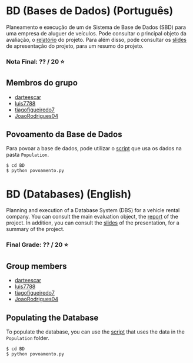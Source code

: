 # BD (Bases de Dados) (Português)
Planeamento e execução de um de Sistema de Base de Dados (SBD) para uma empresa de aluguer de veículos. Pode consultar o principal objeto da avaliação, o [relatório](Relatorio-BD-Final.pdf) do projeto. Para além disso, pode consultar os [slides](slides.pdf) de apresentação do projeto, para um resumo do projeto.

### Nota Final: ?? / 20 ⭐️

## Membros do grupo

* [darteescar](https://github.com/darteescar)
* [luis7788](https://github.com/luis7788)
* [tiagofigueiredo7](https://github.com/tiagofigueiredo7)
* [JoaoRodrigues04](https://github.com/JoaoRodrigues04)

## Povoamento da Base de Dados
Para povoar a base de dados, pode utilizar o [script](povoamento.py) que usa os dados na pasta `Population`.

```console
$ cd BD
$ python povoamento.py
```

# BD (Databases) (English)
Planning and execution of a Database System (DBS) for a vehicle rental company. You can consult the main evaluation object, the [report](Relatorio-BD-Final.pdf) of the project. In addition, you can consult the [slides](slides.pdf) of the presentation, for a summary of the project.

### Final Grade: ?? / 20 ⭐️

## Group members

* [darteescar](https://github.com/darteescar)
* [luis7788](https://github.com/luis7788)
* [tiagofigueiredo7](https://github.com/tiagofigueiredo7)
* [JoaoRodrigues04](https://github.com/JoaoRodrigues04)

## Populating the Database
To populate the database, you can use the [script](povoamento.py) that uses the data in the `Population` folder.

```console
$ cd BD
$ python povoamento.py
```